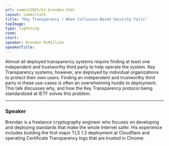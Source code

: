 ```yaml
---
url: summit2025/kt-brendon.html
layout: summittalk
title: "Key Transparency / When Collusion-Based Security Fails"
topImage:
type: lightning
room:
start:
speaker: Brendan McMillion
speakerTitle:
---
```


<div class="font-google font-medium">

Almost all deployed transparency systems require finding at least one
independent and trustworthy third party to help operate the system. Key
Transparency systems, however, are deployed by individual organizations to
protect their own users. Finding an independent and trustworthy third party in
these use-cases is often an overwhelming hurdle to deployment. This talk
discusses why, and how the Key Transparency protocol being standardized at IETF
solves this problem.

---

### Speaker

Brendan is a freelance cryptography engineer who focuses on developing and
deploying standards that make the whole Internet safer. His experience includes
building the first major TLS 1.3 deployment at Cloudflare and operating
Certificate Transparency logs that are trusted in Chrome.

</div>
